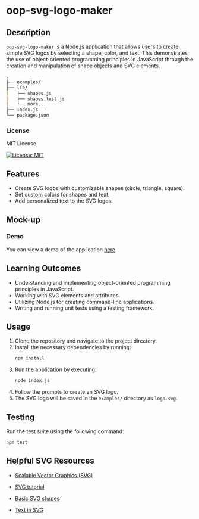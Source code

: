 # oop-svg-logo-maker

## Description

`oop-svg-logo-maker` is a Node.js application that allows users to create simple SVG logos by selecting a shape, color, and text. This demonstrates the use of object-oriented programming principles in JavaScript through the creation and manipulation of shape objects and SVG elements.

```md
.  
├── examples/
├── lib/
|   ├── shapes.js
|   ├── shapes.test.js
|   └── more...
├── index.js
└── package.json         
```

### License

MIT License

[![License: MIT](https://img.shields.io/badge/License-MIT-yellow.svg)](https://opensource.org/licenses/MIT)

## Features

- Create SVG logos with customizable shapes (circle, triangle, square).
- Set custom colors for shapes and text.
- Add personalized text to the SVG logos.

## Mock-up

### Demo
You can view a demo of the application [here](https://drive.google.com/file/d/1SevYVJE9TDM3iDLct9qwQWbA56blyVoY/view?usp=sharing).

## Learning Outcomes

- Understanding and implementing object-oriented programming principles in JavaScript.
- Working with SVG elements and attributes.
- Utilizing Node.js for creating command-line applications.
- Writing and running unit tests using a testing framework.

## Usage

1. Clone the repository and navigate to the project directory.
2. Install the necessary dependencies by running:
    ```bash
    npm install
    ```
3. Run the application by executing:
    ```bash
    node index.js
    ```
4. Follow the prompts to create an SVG logo.
5. The SVG logo will be saved in the `examples/` directory as `logo.svg`.

## Testing

Run the test suite using the following command:

```bash
npm test
```

## Helpful SVG Resources

* [Scalable Vector Graphics (SVG)](https://en.wikipedia.org/wiki/Scalable_Vector_Graphics)

* [SVG tutorial](https://developer.mozilla.org/en-US/docs/Web/SVG/Tutorial)

* [Basic SVG shapes](https://developer.mozilla.org/en-US/docs/Web/SVG/Tutorial/Basic_Shapes)

* [Text in SVG](https://developer.mozilla.org/en-US/docs/Web/SVG/Tutorial/Texts)
